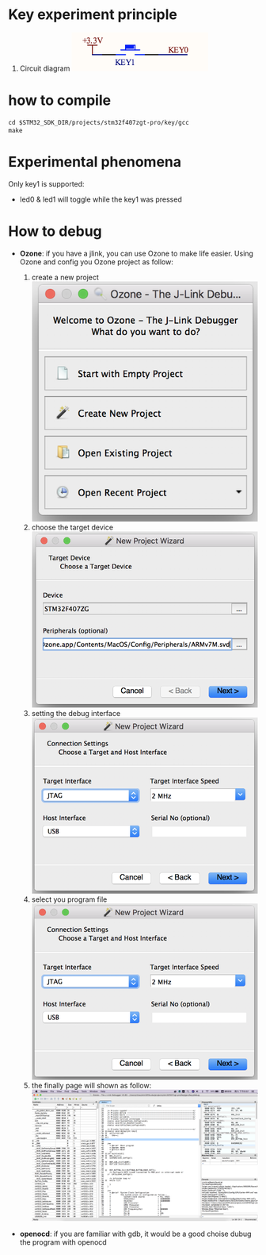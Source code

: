 # Key experiment principle
1. Circuit diagram
 ![picture](https://github.com/WuYingzheng/stm32f4cube/blob/master/Documentation/pictures/project/stm32f407/key/key.png)

# how to compile

    cd $STM32_SDK_DIR/projects/stm32f407zgt-pro/key/gcc
    make

# Experimental phenomena
Only key1 is supported:

* led0 & led1 will toggle while the key1 was pressed

# How to debug

* **Ozone**: if you have a jlink, you can use Ozone to make life easier. Using Ozone and config you Ozone project as follow:
    1. create a new project
![picture](https://github.com/WuYingzheng/stm32f4cube/blob/master/Documentation/pictures/project/stm32f407/key/create_project.png)
    2. choose the target device
![picture](https://github.com/WuYingzheng/stm32f4cube/blob/master/Documentation/pictures/project/stm32f407/key/debug_target.png)
    3. setting the debug interface
![picture](https://github.com/WuYingzheng/stm32f4cube/blob/master/Documentation/pictures/project/stm32f407/key/config_jlink.png)
    4. select you program file
![picture](https://github.com/WuYingzheng/stm32f4cube/blob/master/Documentation/pictures/project/stm32f407/key/config_jlink.png)
    5. the finally page will shown as follow:
![picture](https://github.com/WuYingzheng/stm32f4cube/blob/master/Documentation/pictures/project/stm32f407/key/dubug_page.png)

* **openocd**: if you are familiar with gdb, it would be a good choise dubug the program with openocd

